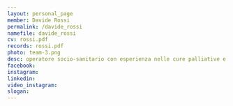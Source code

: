 ```yaml
---
layout: personal_page
member: Davide Rossi
permalink: /davide_rossi
namefile: davide_rossi
cv: rossi.pdf
records: rossi.pdf
photo: team-3.png
desc: operatore socio-sanitario con esperienza nelle cure palliative e nell’assistenza domiciliare. Laureato in Studi Storici, unisce comunicazione e fotografia per raccontare storie di umanità. Ha curato Il sorriso che rimane (2021), vincitrice del Premio Francesca Paris Kirchner (2024).
facebook: 
instagram: 
linkedin: 
video_instagram: 
slogan: 
---
```

